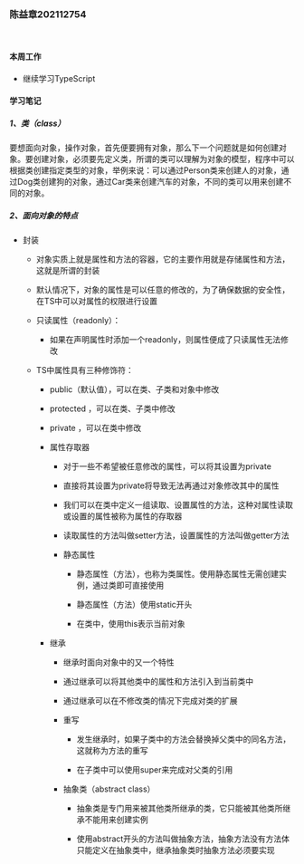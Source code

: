 <h3> 陈益章202112754</h3>

<br>

<h4> 本周工作 </h4>

<ul>
    <li>继续学习TypeScript</li>
</ul>


<h4>学习笔记

##### 1、类（class）

要想面向对象，操作对象，首先便要拥有对象，那么下一个问题就是如何创建对象。要创建对象，必须要先定义类，所谓的类可以理解为对象的模型，程序中可以根据类创建指定类型的对象，举例来说：可以通过Person类来创建人的对象，通过Dog类创建狗的对象，通过Car类来创建汽车的对象，不同的类可以用来创建不同的对象。

##### 2、面向对象的特点

- 封装

  - 对象实质上就是属性和方法的容器，它的主要作用就是存储属性和方法，这就是所谓的封装

  - 默认情况下，对象的属性是可以任意的修改的，为了确保数据的安全性，在TS中可以对属性的权限进行设置

  - 只读属性（readonly）：

    - 如果在声明属性时添加一个readonly，则属性便成了只读属性无法修改

  - TS中属性具有三种修饰符：

    - public（默认值），可以在类、子类和对象中修改

    - protected ，可以在类、子类中修改

    - private ，可以在类中修改

    - 属性存取器

        - 对于一些不希望被任意修改的属性，可以将其设置为private

        - 直接将其设置为private将导致无法再通过对象修改其中的属性

        - 我们可以在类中定义一组读取、设置属性的方法，这种对属性读取或设置的属性被称为属性的存取器

        - 读取属性的方法叫做setter方法，设置属性的方法叫做getter方法

    
      - 静态属性

        - 静态属性（方法），也称为类属性。使用静态属性无需创建实例，通过类即可直接使用

        - 静态属性（方法）使用static开头

        - 在类中，使用this表示当前对象

    - 继承

      - 继承时面向对象中的又一个特性

      - 通过继承可以将其他类中的属性和方法引入到当前类中

      - 通过继承可以在不修改类的情况下完成对类的扩展

      - 重写

        - 发生继承时，如果子类中的方法会替换掉父类中的同名方法，这就称为方法的重写

        - 在子类中可以使用super来完成对父类的引用

      - 抽象类（abstract class）

        - 抽象类是专门用来被其他类所继承的类，它只能被其他类所继承不能用来创建实例

        - 使用abstract开头的方法叫做抽象方法，抽象方法没有方法体只能定义在抽象类中，继承抽象类时抽象方法必须要实现
        
        
